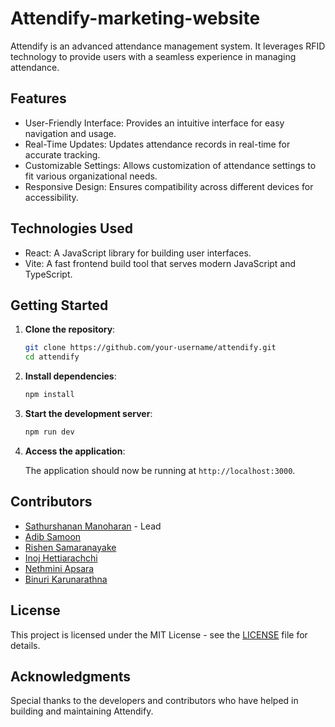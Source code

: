 # Attendify-marketing-website

Attendify is an advanced attendance management system. It leverages RFID technology to provide users with a seamless experience in managing attendance.

## Features

- User-Friendly Interface: Provides an intuitive interface for easy navigation and usage.
- Real-Time Updates: Updates attendance records in real-time for accurate tracking.
- Customizable Settings: Allows customization of attendance settings to fit various organizational needs.
- Responsive Design: Ensures compatibility across different devices for accessibility.

## Technologies Used

- React: A JavaScript library for building user interfaces.
- Vite: A fast frontend build tool that serves modern JavaScript and TypeScript.

## Getting Started

1. **Clone the repository**:

    ```bash
    git clone https://github.com/your-username/attendify.git
    cd attendify
    ```

2. **Install dependencies**:

    ```bash
    npm install
    ```

3. **Start the development server**:

    ```bash
    npm run dev
    ```

4. **Access the application**:

    The application should now be running at `http://localhost:3000`.

## Contributors

- [Sathurshanan Manoharan](https://github.com) - Lead
- [Adib Samoon](https://github.com)
- [Rishen Samaranayake](https://github.com)
- [Inoj Hettiarachchi](https://github.com)
- [Nethmini Apsara](https://github.com)
- [Binuri Karunarathna](https://github.com)

## License

This project is licensed under the MIT License - see the [LICENSE](LICENSE) file for details.

## Acknowledgments

Special thanks to the developers and contributors who have helped in building and maintaining Attendify.


